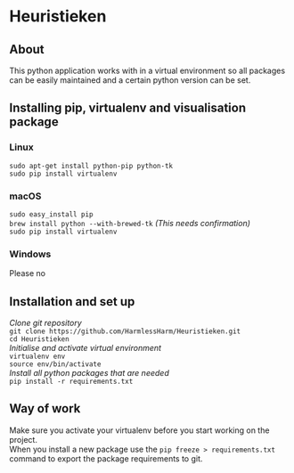# Heuristieken

## About

This python application works with in a virtual environment so all packages can be easily maintained and a certain python version can be set.

## Installing pip, virtualenv and visualisation package

### Linux
`sudo apt-get install python-pip python-tk`   
`sudo pip install virtualenv`   

### macOS
`sudo easy_install pip`   
`brew install python --with-brewed-tk` *(This needs confirmation)*   
`sudo pip install virtualenv`

### Windows
Please no

## Installation and set up
*Clone git repository*   
`git clone https://github.com/HarmlessHarm/Heuristieken.git`   
`cd Heuristieken`   
*Initialise and activate virtual environment*   
`virtualenv env`   
`source env/bin/activate`   
*Install all python packages that are needed*   
`pip install -r requirements.txt`


## Way of work
Make sure you activate your virtualenv before you start working on the project.   
When you install a new package use the `pip freeze > requirements.txt` command to export the package requirements to git.